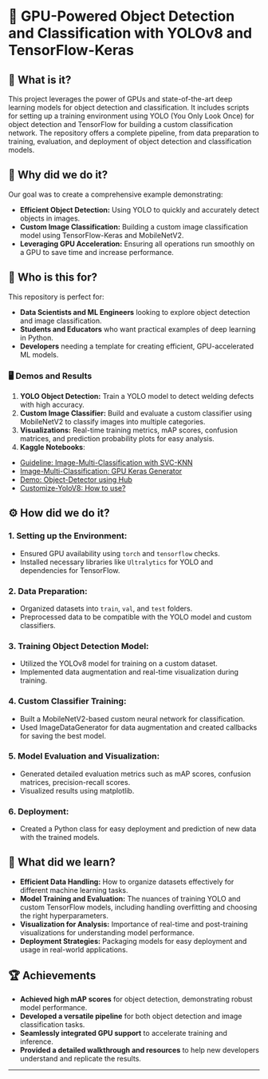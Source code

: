# 🚀 **GPU-Powered Object Detection and Classification with YOLOv8 and TensorFlow-Keras**

## 🌟 What is it?

This project leverages the power of GPUs and state-of-the-art deep learning models for object detection and classification. It includes scripts for setting up a training environment using YOLO (You Only Look Once) for object detection and TensorFlow for building a custom classification network. The repository offers a complete pipeline, from data preparation to training, evaluation, and deployment of object detection and classification models.

## 🎯 Why did we do it?

Our goal was to create a comprehensive example demonstrating:
- **Efficient Object Detection:** Using YOLO to quickly and accurately detect objects in images.
- **Custom Image Classification:** Building a custom image classification model using TensorFlow-Keras and MobileNetV2.
- **Leveraging GPU Acceleration:** Ensuring all operations run smoothly on a GPU to save time and increase performance.
  
## 👥 Who is this for?

This repository is perfect for:
- **Data Scientists and ML Engineers** looking to explore object detection and image classification.
- **Students and Educators** who want practical examples of deep learning in Python.
- **Developers** needing a template for creating efficient, GPU-accelerated ML models.

### 🖥️ Demos and Results

1. **YOLO Object Detection:** Train a YOLO model to detect welding defects with high accuracy.
2. **Custom Image Classifier:** Build and evaluate a custom classifier using MobileNetV2 to classify images into multiple categories.
3. **Visualizations:** Real-time training metrics, mAP scores, confusion matrices, and prediction probability plots for easy analysis.
4. **Kaggle Notebooks**: 
- [Guideline: Image-Multi-Classification with SVC-KNN](https://www.kaggle.com/code/quanhoangngoc/guideline-image-multi-classification-with-svc-knn/notebook)
- [Image-Multi-Classification: GPU Keras Generator](https://www.kaggle.com/code/quanhoangngoc/image-multi-classification-gpu-keras-generator)
- [Demo: Object-Detector using Hub](https://www.kaggle.com/code/quanhoangngoc/demo-object-detector-using-hub)
- [Customize-YoloV8: How to use?](https://www.kaggle.com/code/quanhoangngoc/customize-yolov8-how-to-use)

## ⚙️ How did we do it?

### 1. **Setting up the Environment:**
   - Ensured GPU availability using `torch` and `tensorflow` checks.
   - Installed necessary libraries like `Ultralytics` for YOLO and dependencies for TensorFlow.

### 2. **Data Preparation:**
   - Organized datasets into `train`, `val`, and `test` folders.
   - Preprocessed data to be compatible with the YOLO model and custom classifiers.

### 3. **Training Object Detection Model:**
   - Utilized the YOLOv8 model for training on a custom dataset.
   - Implemented data augmentation and real-time visualization during training.

### 4. **Custom Classifier Training:**
   - Built a MobileNetV2-based custom neural network for classification.
   - Used ImageDataGenerator for data augmentation and created callbacks for saving the best model.

### 5. **Model Evaluation and Visualization:**
   - Generated detailed evaluation metrics such as mAP scores, confusion matrices, precision-recall scores.
   - Visualized results using matplotlib.

### 6. **Deployment:**
   - Created a Python class for easy deployment and prediction of new data with the trained models.

## 📘 What did we learn?

- **Efficient Data Handling:** How to organize datasets effectively for different machine learning tasks.
- **Model Training and Evaluation:** The nuances of training YOLO and custom TensorFlow models, including handling overfitting and choosing the right hyperparameters.
- **Visualization for Analysis:** Importance of real-time and post-training visualizations for understanding model performance.
- **Deployment Strategies:** Packaging models for easy deployment and usage in real-world applications.

## 🏆 Achievements

- **Achieved high mAP scores** for object detection, demonstrating robust model performance.
- **Developed a versatile pipeline** for both object detection and image classification tasks.
- **Seamlessly integrated GPU support** to accelerate training and inference.
- **Provided a detailed walkthrough and resources** to help new developers understand and replicate the results.

---
